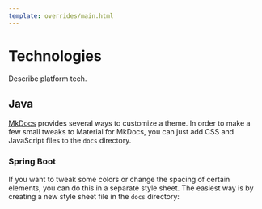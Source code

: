 ```yaml
---
template: overrides/main.html
---
```


# Technologies

Describe platform tech.

## Java

[MkDocs] provides several ways to customize a theme. In order to make a few
small tweaks to Material for MkDocs, you can just add CSS and JavaScript files to
the `docs` directory.

  [MkDocs]: https://www.mkdocs.org

### Spring Boot

If you want to tweak some colors or change the spacing of certain elements,
you can do this in a separate style sheet. The easiest way is by creating a
new style sheet file in the `docs` directory:

